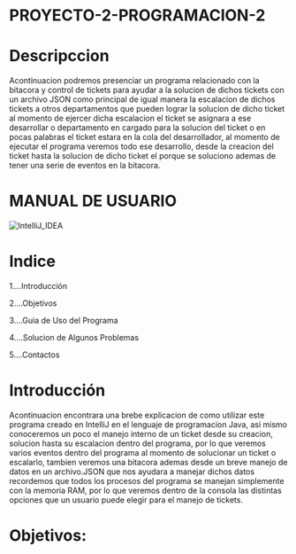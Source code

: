 # PROYECTO-2-PROGRAMACION-2

# Descripccion

Acontinuacion podremos presenciar un programa relacionado con la bitacora y control de tickets para ayudar a la solucion de dichos tickets con un archivo JSON como principal de igual manera la escalacion de dichos tickets a otros departamentos que pueden lograr la solucion de dicho ticket al momento de ejercer dicha escalacion el ticket se asignara a ese desarrollar o departamento en cargado para la solucion del ticket o en pocas palabras el ticket estara en la cola del desarrollador, al momento de ejecutar el programa veremos todo ese desarrollo, desde la creacion del ticket hasta la solucion de dicho ticket el porque se soluciono ademas de tener una serie de eventos en la bitacora.

# MANUAL DE USUARIO
![IntelliJ_IDEA](https://user-images.githubusercontent.com/91577396/187005339-a3b4be20-bb65-4efc-9464-b9e49f655f2e.png)

# Indice


1....Introducción

2....Objetivos

3....Guia de Uso del Programa

4....Solucion de Algunos Problemas

5....Contactos

# Introducción

Acontinuacion encontrara una brebe explicacion de como utilizar este programa creado en IntelliJ en el lenguaje de programacion Java, asi mismo conoceremos un poco el manejo interno de un ticket desde su creacion, solucion hasta su escalacion dentro del programa, por lo que veremos varios eventos dentro del programa al momento de solucionar un ticket o escalarlo, tambien veremos una bitacora ademas desde un breve manejo de datos en un archivo.JSON que nos ayudara a manejar dichos datos recordemos que todos los procesos del programa se manejan simplemente con la memoria RAM, por lo que veremos dentro de la consola las distintas opciones que un usuario puede elegir para el manejo de tickets.

# Objetivos:
